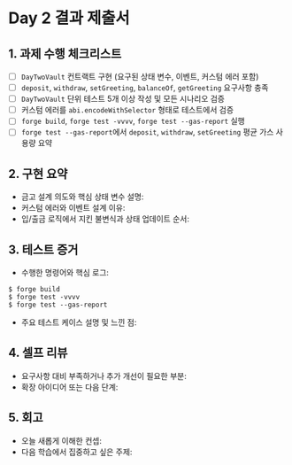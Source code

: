# Day 2 결과 제출서

## 1. 과제 수행 체크리스트
- [ ] `DayTwoVault` 컨트랙트 구현 (요구된 상태 변수, 이벤트, 커스텀 에러 포함)
- [ ] `deposit`, `withdraw`, `setGreeting`, `balanceOf`, `getGreeting` 요구사항 충족
- [ ] `DayTwoVault` 단위 테스트 5개 이상 작성 및 모든 시나리오 검증
- [ ] 커스텀 에러를 `abi.encodeWithSelector` 형태로 테스트에서 검증
- [ ] `forge build`, `forge test -vvvv`, `forge test --gas-report` 실행
- [ ] `forge test --gas-report`에서 `deposit`, `withdraw`, `setGreeting` 평균 가스 사용량 요약

## 2. 구현 요약
- 금고 설계 의도와 핵심 상태 변수 설명:
- 커스텀 에러와 이벤트 설계 이유:
- 입/출금 로직에서 지킨 불변식과 상태 업데이트 순서:

## 3. 테스트 증거
- 수행한 명령어와 핵심 로그:
```
$ forge build
$ forge test -vvvv
$ forge test --gas-report
```
- 주요 테스트 케이스 설명 및 느낀 점:

## 4. 셀프 리뷰
- 요구사항 대비 부족하거나 추가 개선이 필요한 부분:
- 확장 아이디어 또는 다음 단계:

## 5. 회고
- 오늘 새롭게 이해한 컨셉:
- 다음 학습에서 집중하고 싶은 주제:

